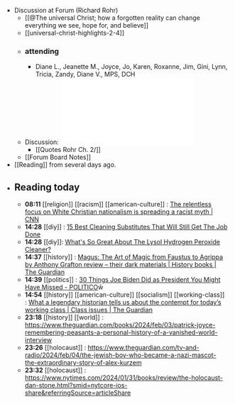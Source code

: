 - Discussion at Forum (Richard Rohr)
	- [[@The universal Christ; how a forgotten reality can change everything we see, hope for, and believe]]
	- [[universal-christ-highlights-2-4]]
	- ### attending
		- Diane L., Jeanette M., Joyce, Jo, Karen, Roxanne, Jim, Gini, Lynn, Tricia, Zandy, Diane V., MPS, DCH
	- Discussion: ![Rohr chap 2 — 2024-02-04 13-05.pdf](../assets/Rohr_chap_2_—_2024-02-04_13-05_1707086198658_0.pdf)
		- [[Quotes Rohr Ch. 2/]]
	- [[Forum Board Notes]]
- [[Reading]] from several days ago.
- ## Reading today
	- **08:11** [[religion]] [[racism]] [[american-culture]] :  [The relentless focus on White Christian nationalism is spreading a racist myth | CNN](https://www.cnn.com/2024/02/03/us/white-christian-nationalism-racist-myth-cec/index.html)
	- **14:28** [[diy]] :  [15 Best Cleaning Substitutes That Will Still Get The Job Done](https://www.housedigest.com/1207285/best-cleaning-substitutes-that-will-still-get-the-job-done/)
	- **14:28** [[diy]]:  [What's So Great About The Lysol Hydrogen Peroxide Cleaner?](https://www.housedigest.com/1507370/lysol-hydrogen-peroxide-clean-toilet/)
	- **14:37** [[history]] :  [Magus: The Art of Magic from Faustus to Agrippa by Anthony Grafton review – their dark materials | History books | The Guardian](https://www.theguardian.com/books/2024/feb/04/magus-the-art-of-magic-from-faustus-to-agrippa-by-anthony-grafton-review-their-dark-materials)
	- **14:39** [[politics]] :  [30 Things Joe Biden Did as President You Might Have Missed - POLITICO](https://www.politico.com/news/magazine/2024/02/02/joe-biden-30-policy-things-you-might-have-missed-00139046)ŵ
	- **14:54** [[history]] [[american-culture]] [[socialism]] [[working-class]] :  [What a legendary historian tells us about the contempt for today’s working class | Class issues | The Guardian](https://www.theguardian.com/commentisfree/2024/feb/04/what-legendary-historian-tells-us-about-contempt-for-todays-working-class-ep-thompson)
	- **23:18** [[history]] [[world]] :  https://www.theguardian.com/books/2024/feb/03/patrick-joyce-remembering-peasants-a-personal-history-of-a-vanished-world-interview
	- **23:26** [[holocaust]] :  https://www.theguardian.com/tv-and-radio/2024/feb/04/the-jewish-boy-who-became-a-nazi-mascot-the-extraordinary-story-of-alex-kurzem
	- **23:32** [[holocaust]] :  https://www.nytimes.com/2024/01/31/books/review/the-holocaust-dan-stone.html?smid=nytcore-ios-share&referringSource=articleShare
